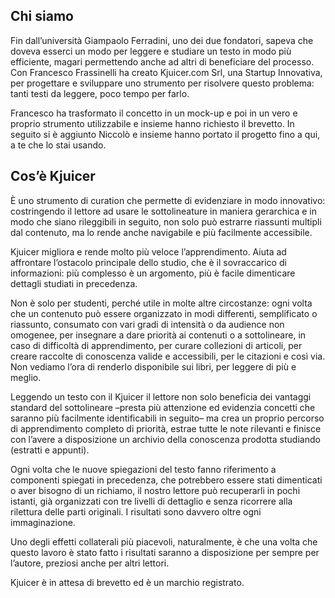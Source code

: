## Chi siamo

Fin dall’università Giampaolo Ferradini, uno dei due fondatori, sapeva che doveva esserci un modo per leggere e studiare un testo in modo più efficiente, magari permettendo anche ad altri di beneficiare del processo. Con Francesco Frassinelli ha creato Kjuicer.com Srl, una Startup Innovativa, per progettare e sviluppare uno strumento per risolvere questo problema: tanti testi da leggere, poco tempo per farlo.

Francesco ha trasformato il concetto in un mock-up e poi in un vero e proprio strumento utilizzabile e insieme hanno richiesto il brevetto. In seguito si è aggiunto Niccolò e insieme hanno portato il progetto fino a qui, a te che lo stai usando.

## Cos’è Kjuicer

È uno strumento di curation che permette di evidenziare in modo innovativo: costringendo il lettore ad usare le sottolineature in maniera gerarchica e in modo che siano rileggibili in seguito, non solo può estrarre riassunti multipli dal contenuto, ma lo rende anche navigabile e più facilmente accessibile.

Kjuicer migliora e rende molto più veloce l’apprendimento. Aiuta ad affrontare l’ostacolo principale dello studio, che è il sovraccarico di informazioni: più complesso è un argomento, più è facile dimenticare dettagli studiati in precedenza.

Non è solo per studenti, perché utile in molte altre circostanze: ogni volta che un contenuto può essere organizzato in modi differenti, semplificato o riassunto, consumato con vari gradi di intensità o da audience non omogenee, per insegnare a dare priorità ai contenuti o a sottolineare, in caso di difficoltà di apprendimento, per curare collezioni di articoli, per creare raccolte di conoscenza valide e accessibili, per le citazioni e così via. Non vediamo l’ora di renderlo disponibile sui libri, per leggere di più e meglio.

Leggendo un testo con il Kjuicer il lettore non solo beneficia dei vantaggi standard del sottolineare –presta più attenzione ed evidenzia concetti che saranno più facilmente identificabili in seguito– ma crea un proprio percorso di apprendimento completo di priorità, estrae tutte le note rilevanti e finisce con l’avere a disposizione un archivio della conoscenza prodotta studiando (estratti e appunti).

Ogni volta che le nuove spiegazioni del testo fanno riferimento a componenti spiegati in precedenza, che potrebbero essere stati dimenticati o aver bisogno di un richiamo, il nostro lettore può recuperarli in pochi istanti, già organizzati con tre livelli di dettaglio e senza ricorrere alla rilettura delle parti originali. I risultati sono davvero oltre ogni immaginazione.

Uno degli effetti collaterali più piacevoli, naturalmente, è che una volta che questo lavoro è stato fatto i risultati saranno a disposizione per sempre per l’autore, preziosi anche per altri lettori.

Kjuicer è in attesa di brevetto ed è un marchio registrato.
